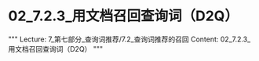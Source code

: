 # 02_7.2.3_用文档召回查询词（D2Q）

"""
Lecture: 7_第七部分_查询词推荐/7.2_查询词推荐的召回
Content: 02_7.2.3_用文档召回查询词（D2Q）
"""

